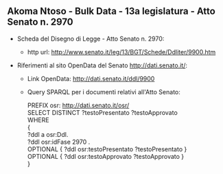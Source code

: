 ## Akoma Ntoso - Bulk Data - 13a legislatura - Atto Senato n. 2970 ##

* Scheda del Disegno di Legge - Atto Senato n. 2970:
	* http url: http://www.senato.it/leg/13/BGT/Schede/Ddliter/9900.htm

* Riferimenti al sito OpenData del Senato http://dati.senato.it/:
	* Link OpenData: http://dati.senato.it/ddl/9900
	* Query SPARQL per i documenti relativi all'Atto Senato:

        PREFIX osr: <http://dati.senato.it/osr/>  
		SELECT DISTINCT ?testoPresentato ?testoApprovato  
		WHERE  
		{  
		    ?ddl a osr:Ddl.  
		    ?ddl osr:idFase 2970 .  
		    OPTIONAL { ?ddl osr:testoPresentato ?testoPresentato }  
		    OPTIONAL { ?ddl osr:testoApprovato ?testoApprovato }  
		}
		